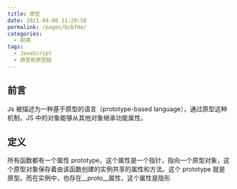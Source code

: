 ```yaml
---
title: 原型
date: 2021-04-08 11:29:58
permalink: /pages/bcbf0e/
categories:
  - 前端
tags:
  - JavaScript
  - 原型和原型链
---
```

## 前言
Js 被描述为一种基于原型的语言（prototype-based language），通过原型这种机制，JS 中的对象能够从其他对象继承功能属性。

## 定义
所有函数都有一个属性 prototype，这个属性是一个指针，指向一个原型对象，这个原型对象保存着由该函数创建的实例共享的属性和方法。这个 prototype 就是原型。而在实例中，也存在__proto__属性，这个属性是隐形